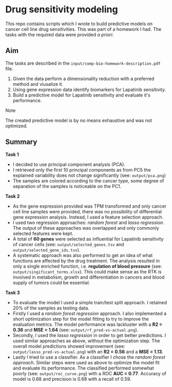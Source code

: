 # Drug sensitivity modeling
This repo contains scripts which I wrote to build predictive models on cancer cell line drug sensitivities. This was part of a homework I had. The tasks with the required data were provided _a priori_.

## Aim
The tasks are described in the `input/comp-bio-homework-description.pdf` file.
  1. Given the data perform a dimensionality reduction with a preferred method and viusalize it.
  2. Using gene expression data identify biomarkers for Lapatinib sensitivity.
  3. Build a predictive model for Lapatinib sensitivity and evaluate it's performance.
> [!NOTE]  
> The created predictive model is by no means exhaustive and was not optimized.

## Summary

  **Task 1**
  * I decided to use principal component analysis (PCA). 
  * I retrieved only the first 10 principal components as from PC5 the explained variability does not change significantly (see: `output/pca.png`)
  * The samples are colored according to the cancer type, some degree of separation of the samples is noticeable on the PC1.

  **Task 2**
  * As the gene expression provided was TPM transformed and only cancer cell line samples were provided, there was no possibility of differential gene expression analysis. Instead, I used a feature selection approach.
  * I used two regression approaches: *random forest* and *lasso regression*. The output of these approaches was overlapped and only commonly selected features were kept.
  * A total of **60 genes** were selected as influential for Lapatinib sensitivity of cancer cells (see: `output/selected_genes.tsv` and `output/selected_gene_ids.tsv`).
  * A systematic approach was also performed to get an idea of what functions are affected by the drug treatment. The analysis resulted in only a single enriched function, i.e. **regulation of blood pressure** (see: `output/singificant_terms.xlsx`). This could make sense as the RTK is involved in metabolism, growth and differentiation in cancers and blood supply of tumors could be essential.

  **Task 3**
  * To evaluate the model I used a simple train/test split approach. I retained 20% of the samples as testing data.
  * Firstly I used a *random forest regression* approach. I also implemented a short optimization step for the model fitting to try to improve the evaluation metrics. The model performance was lackluster with a **R2 = 0.36** and **MSE = 1.64** (see: `output/rf_pred-vs-actual.png`).
  * Secondly, I used the *lasso regression* in order to get better predictions. I used similar approaches as above, without the optimization step. The overall model predictions showed improvement (see: `output/lasso_pred-vs-actual.png`) with an **R2 = 0.56** and a **MSE = 1.13**.
  * Lastly I tried to use a classifier. As a classifier I chose the *random forest approach*. Similar steps were used as above to optimize the model fit and evaluate its performance. The classified performed somewhat poorly (see: `output/roc_curve.png`) with a ROC **AUC = 0.77**. Accuracy of model is 0.68 and precision is 0.68 with a recall of 0.59.
